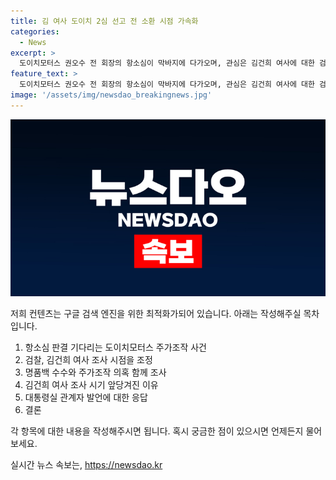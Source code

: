 ```yaml
---
title: 김 여사 도이치 2심 선고 전 소환 시점 가속화
categories:
  - News
excerpt: >
  도이치모터스 권오수 전 회장의 항소심이 막바지에 다가오며, 관심은 김건희 여사에 대한 검찰 조사로 옮겨졌다. 검찰은 권 전 회장의 항소심 선고 이전에 김 여사를 조사하는 방향으로 전환하고, 이에 따라 이달 말이나 다음달 초에 조사할 방안을 검토 중이다. 공개소환을 검토했지만, 김 여사의 경호 문제로 공개가 어려울 것으로 전해졌으며, 조사 시점이 앞당겨진 이유는 검찰총장 임기 종료와 국정감사 전에 사건을 마무리해야 한다는 판단 때문으로 보인다.
feature_text: >
  도이치모터스 권오수 전 회장의 항소심이 막바지에 다가오며, 관심은 김건희 여사에 대한 검찰 조사로 옮겨졌다. 검찰은 권 전 회장의 항소심 선고 이전에 김 여사를 조사하는 방향으로 전환하고, 이에 따라 이달 말이나 다음달 초에 조사할 방안을 검토 중이다. 공개소환을 검토했지만, 김 여사의 경호 문제로 공개가 어려울 것으로 전해졌으며, 조사 시점이 앞당겨진 이유는 검찰총장 임기 종료와 국정감사 전에 사건을 마무리해야 한다는 판단 때문으로 보인다.
image: '/assets/img/newsdao_breakingnews.jpg'
---
```


<p><img src="/assets/img/newsdao_breakingnews.jpg" alt="pcversion 속보" /></p>

<p>저희 컨텐츠는 구글 검색 엔진을 위한 최적화가되어 있습니다. 아래는 작성해주실 목차입니다.</p>

<ol>
<li>항소심 판결 기다리는 도이치모터스 주가조작 사건</li>
<li>검찰, 김건희 여사 조사 시점을 조정</li>
<li>명품백 수수와 주가조작 의혹 함께 조사</li>
<li>김건희 여사 조사 시기 앞당겨진 이유</li>
<li>대통령실 관계자 발언에 대한 응답</li>
<li>결론</li>
</ol>

<p>각 항목에 대한 내용을 작성해주시면 됩니다. 혹시 궁금한 점이 있으시면 언제든지 물어보세요.</p>
실시간 뉴스 속보는, <a href="https://newsdao.kr" rel="dofollow">https://newsdao.kr</a>



